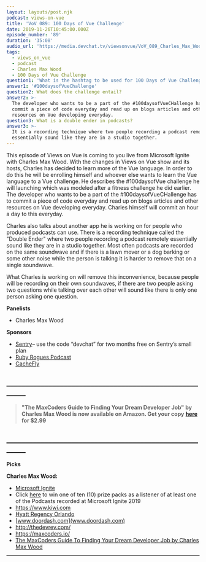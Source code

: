 ```yaml
---
layout: layouts/post.njk
podcast: views-on-vue
title: 'VoV 089: 100 Days of Vue Challenge'
date: 2019-11-26T10:45:00.000Z
episode_number: '89'
duration: '35:08'
audio_url: 'https://media.devchat.tv/viewsonvue/VoV_089_Charles_Max_Wood.mp3'
tags:
  - views_on_vue
  - podcast
  - Charles Max Wood
  - 100 Days of Vue Challenge
question1: 'What is the hashtag to be used for 100 Days of Vue Challenge? '
answer1: '#100daysofVueChallenge'
question2: What does the challenge entail?
answer2: >-
  The developer who wants to be a part of the #100daysofVueCHallenge has to
  commit a piece of code everyday and read up on blogs articles and other
  resources on Vue developing everyday. 
question3: What is a double ender in podcasts?
answer3: >-
  It is a recording technique where two people recording a podcast remotely
  essentially sound like they are in a studio together.
---
```

This episode of Views on Vue is coming to you live from Microsoft Ignite with Charles Max Wood. With the changes in Views on Vue show and its hosts, Charles has decided to learn more of the Vue language. In order to do this he will be enrolling himself and whoever else wants to learn the Vue language to a Vue challenge. He describes the #100daysofVue challenge he will launching which was modeled after a fitness challenge he did earlier. The developer who wants to be a part of the #100daysofVueCHallenge has to commit a piece of code everyday and read up on blogs articles and other resources on Vue developing everyday. Charles himself will commit an hour a day to this everyday. 

Charles also talks about another app he is working on for people who produced podcasts can use. There is a recording technique called the "Double Ender" where two people recording a podcast remotely essentially sound like they are in a studio together. Most often podcasts are recorded on the same soundwave and if there is a lawn mover or a dog barking or some other noise while the person is talking it is harder to remove that on a single soundwave. 

What Charles is working on will remove this inconvenience, because people will be recording on their own soundwaves, if there are two people asking two questions while talking over each other will sound like there is only one person asking one question.

**Panelists**

* Charles Max Wood

**Sponsors**

* [Sentry](http://sentry.io/)–  use the code “devchat” for two months free on Sentry’s small plan
* [Ruby Rogues Podcast](https://devchat.tv/ruby-rogues/)
* [CacheFly](https://www.cachefly.com/)

## **\_\_\_\_\_\_\_\_\_\_\_\_\_\_\_\_\_\_\_\_\_\_\_\_\_\_\_\_\_\_\_\_\_\_\_\_\_\_\_\_\_\_\_\_\_\_\_\_\_\_\_\_\_\__**

> **"The MaxCoders Guide to Finding Your Dream Developer Job" by Charles Max Wood is now available on Amazon. Get your copy** [**here**](https://www.amazon.com/MaxCoders-Guide-Finding-Dream-Developer-ebook/dp/B081MBL5C9/ref=zg_bsnr_8493789011_2?_encoding=UTF8&psc=1&refRID=32JJJPQE5Q5DX7W7MWA3) **for $2.99**

## **\_\_\_\_\_\_\_\_\_\_\_\_\_\_\_\_\_\_\_\_\_\_\_\_\_\_\_\_\_\_\_\_\_\_\_\_\_\_\_\_\_\_\_\_\_\_\_\_\_\_\_\_\_\__**

**Picks**

**Charles Max Wood:**

* [Microsoft Ignite](https://www.microsoft.com/en-us/ignite)
* Click [here](https://forms.microsoft.com/Pages/ResponsePage.aspx?id=v4j5cvGGr0GRqy180BHbR6A3jm1fTq1Mgjyd2Qz8q4VUOU9EM1E4UllVR0dOSlYzWVhRVVlDMVYzSC4u) to win one of ten (10) prize packs as a listener of at least one of the Podcasts recorded at Microsoft Ignite 2019
* <https://www.kiwi.com>
* [Hyatt Regency Orlando](https://www.guestreservations.com/hyatt-regency-orlando-international-airport/booking?gclid=EAIaIQobChMIkcyrhrOG5gIViLHtCh3OwQJREAAYASAAEgJDi_D_BwE)
* [www.doordash.com](www.doordash.com)
* <http://thedevrev.com/>
* <https://maxcoders.io/>
* [The MaxCoders Guide To Finding Your Dream Developer Job by Charles Max Wood](https://www.amazon.com/MaxCoders-Guide-Finding-Dream-Developer-ebook/dp/B081MBL5C9/ref=zg_bsnr_8493789011_2?_encoding=UTF8&psc=1&refRID=32JJJPQE5Q5DX7W7MWA3)

- - -
